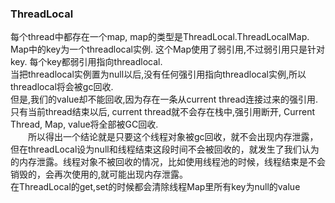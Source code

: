 ### ThreadLocal
每个thread中都存在一个map, map的类型是ThreadLocal.ThreadLocalMap. Map中的key为一个threadlocal实例. 这个Map使用了弱引用,不过弱引用只是针对key. 每个key都弱引用指向threadlocal. \
当把threadlocal实例置为null以后,没有任何强引用指向threadlocal实例,所以threadlocal将会被gc回收.\
但是,我们的value却不能回收,因为存在一条从current thread连接过来的强引用. 只有当前thread结束以后, current thread就不会存在栈中,强引用断开, Current Thread, Map, value将全部被GC回收.\
　　所以得出一个结论就是只要这个线程对象被gc回收，就不会出现内存泄露，但在threadLocal设为null和线程结束这段时间不会被回收的，就发生了我们认为的内存泄露。线程对象不被回收的情况，比如使用线程池的时候，线程结束是不会销毁的，会再次使用的,就可能出现内存泄露。\
在ThreadLocal的get,set的时候都会清除线程Map里所有key为null的value